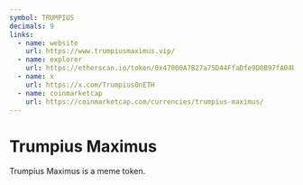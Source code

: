 ```yaml
---
symbol: TRUMPIUS
decimals: 9
links:
  - name: website
    url: https://www.trumpiusmaximus.vip/
  - name: explorer
    url: https://etherscan.io/token/0x47000A7B27a75D44FfaDfe9D0B97fA04D569B323
  - name: x
    url: https://x.com/TrumpiusOnETH
  - name: coinmarketcap
    url: https://coinmarketcap.com/currencies/trumpius-maximus/
---
```


# Trumpius Maximus

Trumpius Maximus is a meme token.
